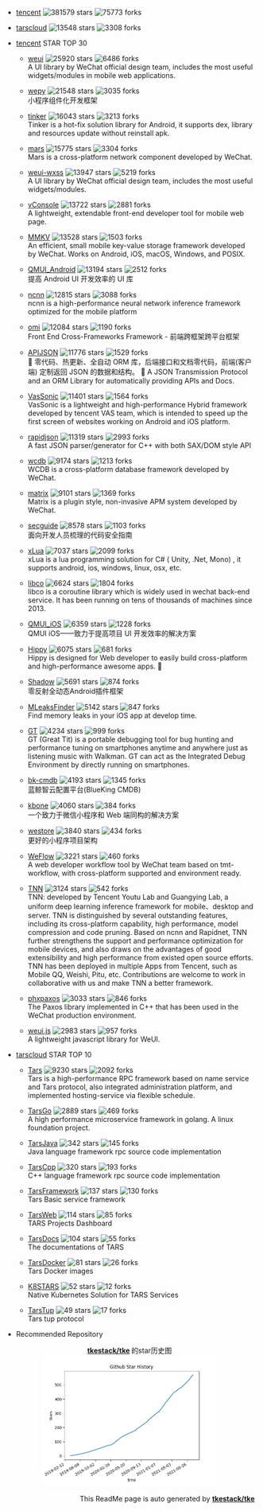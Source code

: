 
+ [tencent](https://github.com/tencent)
![381579 stars](https://img.shields.io/badge/Stars-381579-green)
![75773 forks](https://img.shields.io/badge/Forks-75773-green)

+ [tarscloud](https://github.com/tarscloud)
![13548 stars](https://img.shields.io/badge/Stars-13548-green)
![3308 forks](https://img.shields.io/badge/Forks-3308-green)





+ [tencent](https://github.com/tencent) STAR TOP 30 
    
    + [weui](https://github.com/tencent/weui) 
    ![25920 stars](https://img.shields.io/badge/Stars-25920-green)
    ![6486 forks](https://img.shields.io/badge/Forks-6486-green)  
    A UI library by WeChat official design team, includes the most useful widgets/modules in mobile web applications.
    
    + [wepy](https://github.com/tencent/wepy) 
    ![21548 stars](https://img.shields.io/badge/Stars-21548-green)
    ![3035 forks](https://img.shields.io/badge/Forks-3035-green)  
    小程序组件化开发框架
    
    + [tinker](https://github.com/tencent/tinker) 
    ![16043 stars](https://img.shields.io/badge/Stars-16043-green)
    ![3213 forks](https://img.shields.io/badge/Forks-3213-green)  
    Tinker is a hot-fix solution library for Android, it supports dex, library and resources update without reinstall apk.
    
    + [mars](https://github.com/tencent/mars) 
    ![15775 stars](https://img.shields.io/badge/Stars-15775-green)
    ![3304 forks](https://img.shields.io/badge/Forks-3304-green)  
    Mars is a cross-platform network component  developed by WeChat.
    
    + [weui-wxss](https://github.com/tencent/weui-wxss) 
    ![13947 stars](https://img.shields.io/badge/Stars-13947-green)
    ![5219 forks](https://img.shields.io/badge/Forks-5219-green)  
    A UI library by WeChat official design team, includes the most useful widgets/modules.
    
    + [vConsole](https://github.com/tencent/vConsole) 
    ![13722 stars](https://img.shields.io/badge/Stars-13722-green)
    ![2881 forks](https://img.shields.io/badge/Forks-2881-green)  
    A lightweight, extendable front-end developer tool for mobile web page.
    
    + [MMKV](https://github.com/tencent/MMKV) 
    ![13528 stars](https://img.shields.io/badge/Stars-13528-green)
    ![1503 forks](https://img.shields.io/badge/Forks-1503-green)  
    An efficient, small mobile key-value storage framework developed by WeChat. Works on Android, iOS, macOS, Windows, and POSIX.
    
    + [QMUI_Android](https://github.com/tencent/QMUI_Android) 
    ![13194 stars](https://img.shields.io/badge/Stars-13194-green)
    ![2512 forks](https://img.shields.io/badge/Forks-2512-green)  
    提高 Android UI 开发效率的 UI 库
    
    + [ncnn](https://github.com/tencent/ncnn) 
    ![12815 stars](https://img.shields.io/badge/Stars-12815-green)
    ![3088 forks](https://img.shields.io/badge/Forks-3088-green)  
    ncnn is a high-performance neural network inference framework optimized for the mobile platform
    
    + [omi](https://github.com/tencent/omi) 
    ![12084 stars](https://img.shields.io/badge/Stars-12084-green)
    ![1190 forks](https://img.shields.io/badge/Forks-1190-green)  
     Front End Cross-Frameworks Framework - 前端跨框架跨平台框架
    
    + [APIJSON](https://github.com/tencent/APIJSON) 
    ![11776 stars](https://img.shields.io/badge/Stars-11776-green)
    ![1529 forks](https://img.shields.io/badge/Forks-1529-green)  
    🚀 零代码、热更新、全自动 ORM 库，后端接口和文档零代码，前端(客户端) 定制返回 JSON 的数据和结构。 🚀 A JSON Transmission Protocol and an ORM Library for automatically providing APIs and Docs.
    
    + [VasSonic](https://github.com/tencent/VasSonic) 
    ![11401 stars](https://img.shields.io/badge/Stars-11401-green)
    ![1564 forks](https://img.shields.io/badge/Forks-1564-green)  
    VasSonic is a lightweight and high-performance Hybrid framework developed by tencent VAS team, which is intended to speed up the first screen of websites working on Android and iOS platform. 
    
    + [rapidjson](https://github.com/tencent/rapidjson) 
    ![11319 stars](https://img.shields.io/badge/Stars-11319-green)
    ![2993 forks](https://img.shields.io/badge/Forks-2993-green)  
    A fast JSON parser/generator for C++ with both SAX/DOM style API
    
    + [wcdb](https://github.com/tencent/wcdb) 
    ![9174 stars](https://img.shields.io/badge/Stars-9174-green)
    ![1213 forks](https://img.shields.io/badge/Forks-1213-green)  
    WCDB is a cross-platform database framework developed by WeChat.
    
    + [matrix](https://github.com/tencent/matrix) 
    ![9101 stars](https://img.shields.io/badge/Stars-9101-green)
    ![1369 forks](https://img.shields.io/badge/Forks-1369-green)  
    Matrix is a plugin style, non-invasive APM system developed by WeChat.
    
    + [secguide](https://github.com/tencent/secguide) 
    ![8578 stars](https://img.shields.io/badge/Stars-8578-green)
    ![1103 forks](https://img.shields.io/badge/Forks-1103-green)  
    面向开发人员梳理的代码安全指南
    
    + [xLua](https://github.com/tencent/xLua) 
    ![7037 stars](https://img.shields.io/badge/Stars-7037-green)
    ![2099 forks](https://img.shields.io/badge/Forks-2099-green)  
    xLua is a lua programming solution for  C# ( Unity, .Net, Mono) , it supports android, ios, windows, linux, osx, etc.
    
    + [libco](https://github.com/tencent/libco) 
    ![6624 stars](https://img.shields.io/badge/Stars-6624-green)
    ![1804 forks](https://img.shields.io/badge/Forks-1804-green)  
    libco is a coroutine library which is widely used in wechat  back-end service. It has been running on tens of thousands of machines since 2013.
    
    + [QMUI_iOS](https://github.com/tencent/QMUI_iOS) 
    ![6359 stars](https://img.shields.io/badge/Stars-6359-green)
    ![1228 forks](https://img.shields.io/badge/Forks-1228-green)  
    QMUI iOS——致力于提高项目 UI 开发效率的解决方案
    
    + [Hippy](https://github.com/tencent/Hippy) 
    ![6075 stars](https://img.shields.io/badge/Stars-6075-green)
    ![681 forks](https://img.shields.io/badge/Forks-681-green)  
    Hippy is designed for Web developer to easily build cross-platform and high-performance awesome apps. 👏
    
    + [Shadow](https://github.com/tencent/Shadow) 
    ![5691 stars](https://img.shields.io/badge/Stars-5691-green)
    ![874 forks](https://img.shields.io/badge/Forks-874-green)  
    零反射全动态Android插件框架
    
    + [MLeaksFinder](https://github.com/tencent/MLeaksFinder) 
    ![5142 stars](https://img.shields.io/badge/Stars-5142-green)
    ![847 forks](https://img.shields.io/badge/Forks-847-green)  
    Find memory leaks in your iOS app at develop time.
    
    + [GT](https://github.com/tencent/GT) 
    ![4234 stars](https://img.shields.io/badge/Stars-4234-green)
    ![999 forks](https://img.shields.io/badge/Forks-999-green)  
    GT (Great Tit) is a portable debugging tool for bug hunting and performance tuning on smartphones anytime and anywhere just as listening music with Walkman. GT can act as the Integrated Debug Environment by directly running on smartphones.
    
    + [bk-cmdb](https://github.com/tencent/bk-cmdb) 
    ![4193 stars](https://img.shields.io/badge/Stars-4193-green)
    ![1345 forks](https://img.shields.io/badge/Forks-1345-green)  
    蓝鲸智云配置平台(BlueKing CMDB)
    
    + [kbone](https://github.com/tencent/kbone) 
    ![4060 stars](https://img.shields.io/badge/Stars-4060-green)
    ![384 forks](https://img.shields.io/badge/Forks-384-green)  
    一个致力于微信小程序和 Web 端同构的解决方案
    
    + [westore](https://github.com/tencent/westore) 
    ![3840 stars](https://img.shields.io/badge/Stars-3840-green)
    ![434 forks](https://img.shields.io/badge/Forks-434-green)  
    更好的小程序项目架构
    
    + [WeFlow](https://github.com/tencent/WeFlow) 
    ![3221 stars](https://img.shields.io/badge/Stars-3221-green)
    ![460 forks](https://img.shields.io/badge/Forks-460-green)  
    A web developer workflow tool by WeChat team based on tmt-workflow, with cross-platform supported and environment ready.
    
    + [TNN](https://github.com/tencent/TNN) 
    ![3124 stars](https://img.shields.io/badge/Stars-3124-green)
    ![542 forks](https://img.shields.io/badge/Forks-542-green)  
    TNN: developed by Tencent Youtu Lab and Guangying Lab, a uniform deep learning inference framework for mobile、desktop and server. TNN is distinguished by several outstanding features, including its cross-platform capability, high performance, model compression and code pruning. Based on ncnn and Rapidnet, TNN further strengthens the support and performance optimization for mobile devices, and also draws on the advantages of good extensibility and high performance from existed open source efforts. TNN has been deployed in multiple Apps from Tencent, such as Mobile QQ, Weishi, Pitu, etc. Contributions are welcome to work in collaborative with us and make TNN a better framework. 
    
    + [phxpaxos](https://github.com/tencent/phxpaxos) 
    ![3033 stars](https://img.shields.io/badge/Stars-3033-green)
    ![846 forks](https://img.shields.io/badge/Forks-846-green)  
    The Paxos library implemented in C++ that has been used in the WeChat production environment.
    
    + [weui.js](https://github.com/tencent/weui.js) 
    ![2983 stars](https://img.shields.io/badge/Stars-2983-green)
    ![957 forks](https://img.shields.io/badge/Forks-957-green)  
    A lightweight javascript library for WeUI.
    

+ [tarscloud](https://github.com/tarscloud) STAR TOP 10 
    
    + [Tars](https://github.com/tarscloud/Tars) 
    ![9230 stars](https://img.shields.io/badge/Stars-9230-green)
    ![2092 forks](https://img.shields.io/badge/Forks-2092-green)  
    Tars is a high-performance RPC framework based on name service and Tars protocol, also integrated administration platform, and implemented hosting-service via flexible schedule.
    
    + [TarsGo](https://github.com/tarscloud/TarsGo) 
    ![2889 stars](https://img.shields.io/badge/Stars-2889-green)
    ![469 forks](https://img.shields.io/badge/Forks-469-green)  
    A  high performance microservice  framework  in golang. A linux foundation project.
    
    + [TarsJava](https://github.com/tarscloud/TarsJava) 
    ![342 stars](https://img.shields.io/badge/Stars-342-green)
    ![145 forks](https://img.shields.io/badge/Forks-145-green)  
    Java language framework rpc source code implementation
    
    + [TarsCpp](https://github.com/tarscloud/TarsCpp) 
    ![320 stars](https://img.shields.io/badge/Stars-320-green)
    ![193 forks](https://img.shields.io/badge/Forks-193-green)  
    C++ language framework rpc source code implementation
    
    + [TarsFramework](https://github.com/tarscloud/TarsFramework) 
    ![137 stars](https://img.shields.io/badge/Stars-137-green)
    ![130 forks](https://img.shields.io/badge/Forks-130-green)  
    Tars Basic service framework
    
    + [TarsWeb](https://github.com/tarscloud/TarsWeb) 
    ![114 stars](https://img.shields.io/badge/Stars-114-green)
    ![85 forks](https://img.shields.io/badge/Forks-85-green)  
    TARS Projects Dashboard
    
    + [TarsDocs](https://github.com/tarscloud/TarsDocs) 
    ![104 stars](https://img.shields.io/badge/Stars-104-green)
    ![55 forks](https://img.shields.io/badge/Forks-55-green)  
    The documentations of TARS
    
    + [TarsDocker](https://github.com/tarscloud/TarsDocker) 
    ![81 stars](https://img.shields.io/badge/Stars-81-green)
    ![26 forks](https://img.shields.io/badge/Forks-26-green)  
    Tars Docker  images
    
    + [K8STARS](https://github.com/tarscloud/K8STARS) 
    ![52 stars](https://img.shields.io/badge/Stars-52-green)
    ![12 forks](https://img.shields.io/badge/Forks-12-green)  
    Native Kubernetes  Solution for TARS Services
    
    + [TarsTup](https://github.com/tarscloud/TarsTup) 
    ![49 stars](https://img.shields.io/badge/Stars-49-green)
    ![17 forks](https://img.shields.io/badge/Forks-17-green)  
    Tars tup protocol
    


+ Recommended Repository  
<p align="center">
      <strong>
        <a href="https://github.com/tkestack/tke" target="_blank">tkestack/tke</a>
      </strong>  的star历史图
  <br>
  <img src="https://raw.githubusercontent.com/ButterAndButterfly/GithubTools/master/data/stars_history.jpg" width="350px"></img>    
</p>

<p align="right">
      This ReadMe page is auto generated by 
      <strong>
        <a href="https://github.com/tkestack/tke" target="_blank">tkestack/tke</a><br>
      </strong>   
</p>